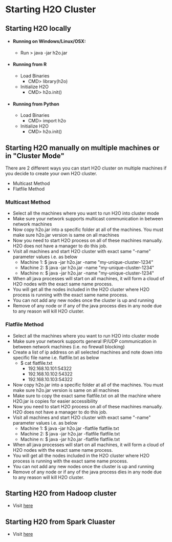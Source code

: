 # Starting H2O Cluster #

## Starting H2O locally ##
 - #### Running on Windows/Linux/OSX: ####
   - Run > java -jar h2o.jar
 - #### Running from R ####
   - Load Binaries
     - CMD> library(h2o)
   - Initialize H2O
     - CMD> h2o.init()     
 - #### Running from Python ####
   - Load Binaries
     - CMD> import h2o
   - Initialize H2O
     - CMD> h2o.init()     

## Starting H2O manually on multiple machines or in "Cluster Mode" ##
  There are 2 different ways you can start H2O cluster on multiple machines if you decide to create your own H2O cluster. 
  - Multicast Method
  - Flatfile Method

### Multicast Method ###
 - Select all the machines where you want to run H2O into cluster mode
 - Make sure your network supports multicast communication in between network machines
 - Now copy h2o.jar into a specific folder at all of the machines. You must make sure h2o.jar version is same on all machines
 - Now you need to start H2O process on all of these machines manually. H2O does not have a manager to do this job.
 - Visit all machines and start H2O cluster with exact same "-name" parameter values i.e. as below
   - Machine 1: $ java -jar h2o.jar -name "my-unique-cluster-1234"
   - Machine 2: $ java -jar h2o.jar -name "my-unique-cluster-1234"
   - Machine n: $ java -jar h2o.jar -name "my-unique-cluster-1234"
 - When all java processes will start on all machines, it will form a cloud of H2O nodes with the exact same name process. 
 - You will get all the nodes included in the H2O cluster where H2O process is running with the exact same name process. 
 - You can not add any new nodes once the cluster is up and running
 - Remove of any node or if any of the java process dies in any node due to any reason will kill H2O cluster.
 
### Flatfile Method ###
 - Select all the machines where you want to run H2O into cluster mode
 - Make sure your network supports general IP/UDP communication in between network machines (i.e. no firewall blocking)
 - Create a list of ip address on all selected machines and note down into specific file name i.e. flatfile.txt as below
   - $ cat flatfile.txt
     - 192.168.10.101:54322
     - 192.168.10.102:54322
     - 192.168.10.103:54322
 - Now copy h2o.jar into a specific folder at all of the machines. You must make sure h2o.jar version is same on all machines
 - Make sure to copy the exact same flatfile.txt on all the machine where H2O.jar is copies for easier accessibility
 - Now you need to start H2O process on all of these machines manually. H2O does not have a manager to do this job.
 - Visit all machines and start H2O cluster with exact same "-name" parameter values i.e. as below
   - Machine 1: $ java -jar h2o.jar -flatfile flatfile.txt
   - Machine 2: $ java -jar h2o.jar -flatfile flatfile.txt
   - Machine n: $ java -jar h2o.jar -flatfile flatfile.txt
 - When all java processes will start on all machines, it will form a cloud of H2O nodes with the exact same name process. 
 - You will get all the nodes included in the H2O cluster where H2O process is running with the exact same name process. 
 - You can not add any new nodes once the cluster is up and running
 - Remove of any node or if any of the java process dies in any node due to any reason will kill H2O cluster.
 
## Starting H2O from Hadoop cluster ##
  - Visit [here](https://github.com/Avkash/mldl/blob/master/orgs/h2o/guide/cluster/h2o_cluster_hadoop.md)
  
## Starting H2O from Spark Cluaster ##
  - Visit [here](https://github.com/Avkash/mldl/blob/master/orgs/h2o/guide/cluster/h2o_cluster_spark.md)
